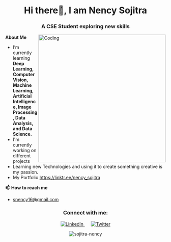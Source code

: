 <h1 align="center">Hi there👋, I am Nency Sojitra</h1>
<h3 align="center">A CSE Student exploring new skills</h3>
<img align="right" alt="Coding" width="400" src="https://connect.ignatiuz.com/hs-fs/hubfs/AI%20and%20Deep%20Learning.gif?width=1500&name=AI%20and%20Deep%20Learning.gif">

**About Me**
- I’m currently learning **Deep Learning, Computer Vision, Machine Learning, Artificial Intelligence, Image Processing, Data Analysis, and Data Science.**
- I'm currently working on different projects 
- Learning new Technologies and using it to create something creative is my passion.
- My Portfolio https://linktr.ee/nency_sojitra

**📫 How to reach me**
- snency16@gmail.com
  
<h3 align="center">Connect with me:</h3>
<p align="center">
  <a target="_blank" href="https://www.linkedin.com/in/sojitra-nency-3509bb220/">
    <img src="https://img.shields.io/badge/linkedin-%230077B5.svg?&style=for-the-badge&logo=linkedin&logoColor=white" alt="LinkedIn">
  </a>
  &nbsp;&nbsp;&nbsp;&nbsp;
  <a target="_blank" href="https://twitter.com/NencySojitra">
    <img src="https://img.shields.io/badge/twitter-%231DA1F2.svg?&style=for-the-badge&logo=twitter&logoColor=white" alt="Twitter">
  </a>
</p>
<p align="center">
  <img align="center" src="https://github-readme-stats.vercel.app/api?username=sojitra-nency&show_icons=true&hide_border=true&theme=radical" alt="sojitra-nency" />
</p>
